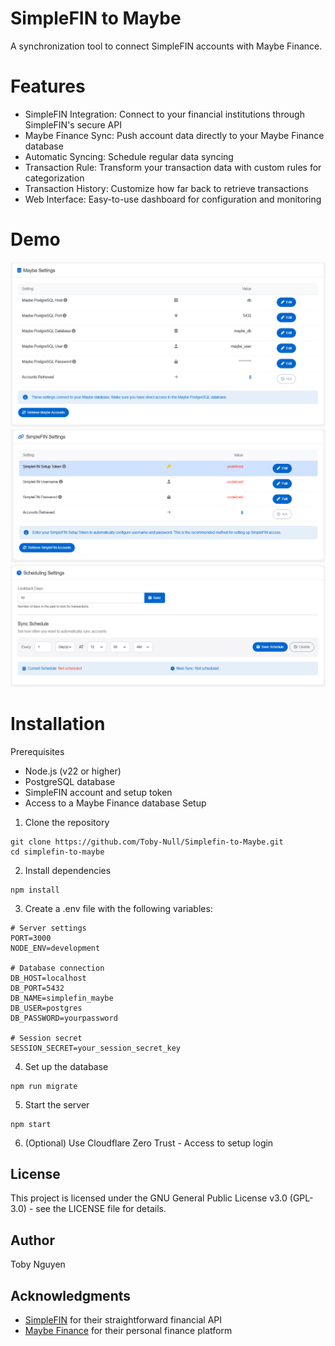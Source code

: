 
# SimpleFIN to Maybe

A synchronization tool to connect SimpleFIN accounts with Maybe Finance.

# Features
- SimpleFIN Integration: Connect to your financial institutions through SimpleFIN's secure API
- Maybe Finance Sync: Push account data directly to your Maybe Finance database
- Automatic Syncing: Schedule regular data syncing
- Transaction Rule: Transform your transaction data with custom rules for categorization
- Transaction History: Customize how far back to retrieve transactions
- Web Interface: Easy-to-use dashboard for configuration and monitoring

# Demo

![Maybe Settings](https://raw.githubusercontent.com/Toby-Null/SimpleFIN-to-Maybe/main/demo/Maybe%20Settings.png)
![Simplefin Settings](https://raw.githubusercontent.com/Toby-Null/SimpleFIN-to-Maybe/main/demo/Simplefin%20Settings.png)
![Scheduling Settings](https://raw.githubusercontent.com/Toby-Null/SimpleFIN-to-Maybe/main/demo/Scheduling%20Settings.png)

# Installation
Prerequisites
- Node.js (v22 or higher)
- PostgreSQL database
- SimpleFIN account and setup token
- Access to a Maybe Finance database
Setup
1. Clone the repository
```ssh
git clone https://github.com/Toby-Null/Simplefin-to-Maybe.git
cd simplefin-to-maybe
```
2. Install dependencies
```ssh
npm install
```
3. Create a .env file with the following variables:
```env
# Server settings
PORT=3000
NODE_ENV=development

# Database connection
DB_HOST=localhost
DB_PORT=5432
DB_NAME=simplefin_maybe
DB_USER=postgres
DB_PASSWORD=yourpassword

# Session secret
SESSION_SECRET=your_session_secret_key
```
4. Set up the database
```ssh
npm run migrate
```
5. Start the server
```ssh
npm start
```
6. (Optional) Use Cloudflare Zero Trust - Access to setup login

## License
This project is licensed under the GNU General Public License v3.0 (GPL-3.0) - see the LICENSE file for details.

## Author
Toby Nguyen

## Acknowledgments
- [SimpleFIN](https://beta-bridge.simplefin.org/) for their straightforward financial API
- [Maybe Finance](https://github.com/maybe-finance/maybe) for their personal finance platform
